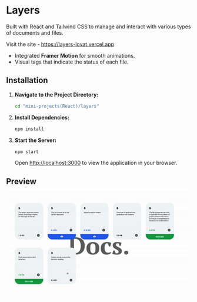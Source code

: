 # Layers

Built with React and Tailwind CSS to manage and interact with various types of documents and files.

Visit the site - https://layers-lovat.vercel.app

- Integrated **Framer Motion** for smooth animations.
- Visual tags that indicate the status of each file.

## Installation

1. **Navigate to the Project Directory:**

    ```bash
    cd "mini-projects(React)/layers"
    ```

2. **Install Dependencies:**

    ```bash
    npm install
    ```

3. **Start the Server:**

    ```bash
    npm start
    ```

    Open [http://localhost:3000](http://localhost:3000) to view the application in your browser.

## Preview

![Demo](./src/preview.gif)

